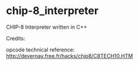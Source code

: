# chip-8_interpreter

CHIP-8 Interpreter written in C++

Credits:

opcode technical reference: <http://devernay.free.fr/hacks/chip8/C8TECH10.HTM>